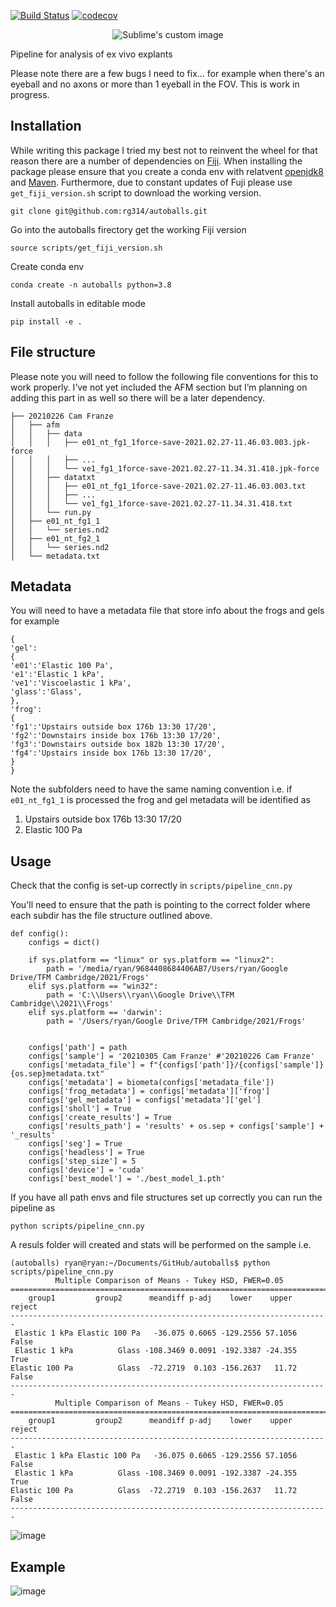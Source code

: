 [![Build Status](https://travis-ci.com/rg314/autoballs.svg?token=BCkcrsWckKEnE7AqL2uD&branch=main)](https://travis-ci.com/rg314/autoballs) 
[![codecov](https://codecov.io/gh/rg314/autoballs/branch/main/graph/badge.svg?token=35L8J85XO9)](https://codecov.io/gh/rg314/autoballs)

<p align="center">
  <img src="https://user-images.githubusercontent.com/35999546/109693171-44312080-7b81-11eb-812a-2659d07cd632.png" alt="Sublime's custom image"/>
</p>

Pipeline for analysis of ex vivo explants

Please note there are a few bugs I need to fix... for example when there's an eyeball and no axons or more than 1 eyeball in the FOV. This is work in progress.


## Installation
While writing this package I tried my best not to reinvent the wheel for that reason there are a number of dependencies on [Fiji](https://imagej.net/Fiji). When installing the package please ensure that you create a conda env with relatvent [openjdk8](https://openjdk.java.net/install/) and [Maven](https://maven.apache.org/guides/getting-started/maven-in-five-minutes.html). Furthermore, due to constant updates of Fuji please use ```get_fiji_version.sh``` script to download the working version.

```git clone git@github.com:rg314/autoballs.git```

Go into the autoballs firectory get the working Fiji version

```
source scripts/get_fiji_version.sh 
```

Create conda env

```
conda create -n autoballs python=3.8
```

Install autoballs in editable mode

```
pip install -e .
```


## File structure
Please note you will need to follow the following file conventions for this to work properly. I’ve not yet included the AFM section but I’m planning on adding this part in as well so there will be a later dependency. 

```
├── 20210226 Cam Franze
│   ├── afm
│   │   ├── data
│   │   │   ├── e01_nt_fg1_1force-save-2021.02.27-11.46.03.003.jpk-force
│   │   │   ├── ...
│   │   │   └── ve1_fg1_1force-save-2021.02.27-11.34.31.418.jpk-force
│   │   ├── datatxt
│   │   │   ├── e01_nt_fg1_1force-save-2021.02.27-11.46.03.003.txt
│   │   │   ├── ...
│   │   │   └── ve1_fg1_1force-save-2021.02.27-11.34.31.418.txt
│   │   └── run.py
│   ├── e01_nt_fg1_1
│   │   └── series.nd2
│   ├── e01_nt_fg2_1
│   │   └── series.nd2
│   └── metadata.txt
```

## Metadata
You will need to have a metadata file that store info about the frogs and gels for example 

```
{
'gel': 
{
'e01':'Elastic 100 Pa',
'e1':'Elastic 1 kPa',
've1':'Viscoelastic 1 kPa',
'glass':'Glass',
},
'frog': 
{
'fg1':'Upstairs outside box 176b 13:30 17/20',
'fg2':'Downstairs inside box 176b 13:30 17/20',
'fg3':'Downstairs outside box 182b 13:30 17/20',
'fg4':'Upstairs inside box 176b 13:30 17/20',
}
}
```

Note the subfolders need to have the same naming convention i.e. if ```e01_nt_fg1_1``` is processed the frog and gel metadata will be identified as

1) Upstairs outside box 176b 13:30 17/20
2) Elastic 100 Pa

## Usage

Check that the config is set-up correctly in ```scripts/pipeline_cnn.py```

You'll need to ensure that the path is pointing to the correct folder where each subdir has the file structure outlined above. 

```
def config():
    configs = dict()
    
    if sys.platform == "linux" or sys.platform == "linux2":
        path = '/media/ryan/9684408684406AB7/Users/ryan/Google Drive/TFM Cambridge/2021/Frogs'
    elif sys.platform == "win32":
        path = 'C:\\Users\\ryan\\Google Drive\\TFM Cambridge\\2021\\Frogs'
    elif sys.platform == 'darwin':
        path = '/Users/ryan/Google Drive/TFM Cambridge/2021/Frogs'
    

    configs['path'] = path
    configs['sample'] = '20210305 Cam Franze' #'20210226 Cam Franze'
    configs['metadata_file'] = f"{configs['path']}/{configs['sample']}{os.sep}metadata.txt"
    configs['metadata'] = biometa(configs['metadata_file'])
    configs['frog_metadata'] = configs['metadata']['frog']
    configs['gel_metadata'] = configs['metadata']['gel']
    configs['sholl'] = True
    configs['create_results'] = True
    configs['results_path'] = 'results' + os.sep + configs['sample'] + '_results'
    configs['seg'] = True
    configs['headless'] = True
    configs['step_size'] = 5
    configs['device'] = 'cuda'
    configs['best_model'] = './best_model_1.pth'
```

If you have all path envs and file structures set up correctly you can run the pipeline as 

```
python scripts/pipeline_cnn.py
```

A resuls folder will created and stats will be performed on the sample i.e. 

```
(autoballs) ryan@ryan:~/Documents/GitHub/autoballs$ python scripts/pipeline_cnn.py 
          Multiple Comparison of Means - Tukey HSD, FWER=0.05          
=======================================================================
    group1         group2      meandiff p-adj    lower    upper  reject
-----------------------------------------------------------------------
 Elastic 1 kPa Elastic 100 Pa   -36.075 0.6065 -129.2556 57.1056  False
 Elastic 1 kPa          Glass -108.3469 0.0091 -192.3387 -24.355   True
Elastic 100 Pa          Glass  -72.2719  0.103 -156.2637   11.72  False
-----------------------------------------------------------------------
          Multiple Comparison of Means - Tukey HSD, FWER=0.05          
=======================================================================
    group1         group2      meandiff p-adj    lower    upper  reject
-----------------------------------------------------------------------
 Elastic 1 kPa Elastic 100 Pa   -36.075 0.6065 -129.2556 57.1056  False
 Elastic 1 kPa          Glass -108.3469 0.0091 -192.3387 -24.355   True
Elastic 100 Pa          Glass  -72.2719  0.103 -156.2637   11.72  False
-----------------------------------------------------------------------

```
![image](https://user-images.githubusercontent.com/35999546/110236403-941b3900-7f2d-11eb-8769-5c23c5cc3b16.png)

## Example
![image](https://user-images.githubusercontent.com/35999546/110234828-8f9e5280-7f24-11eb-86ae-512017c80779.png)
